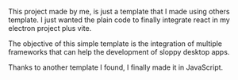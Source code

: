 This project made by me, is just a template that I made using others template. I just wanted the plain code to finally integrate react in my electron project plus vite.

The objective of this simple template is the integration of multiple frameworks that can help the development of sloppy desktop apps.

Thanks to another template I found, I finally made it in JavaScript.
